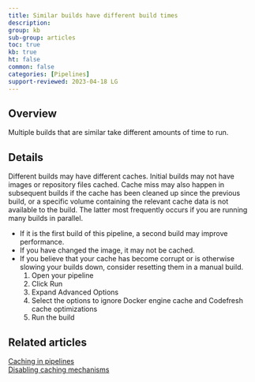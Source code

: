 ```yaml
---
title: Similar builds have different build times
description: 
group: kb
sub-group: articles
toc: true
kb: true
ht: false
common: false
categories: [Pipelines]
support-reviewed: 2023-04-18 LG
---
```


## Overview

Multiple builds that are similar take different amounts of time to run.

## Details

Different builds may have different caches. Initial builds may not have images or repository files cached. Cache miss may also happen in subsequent builds if the cache has been cleaned up since the previous build, or a specific volume containing the relevant cache data is not available to the build. The latter most frequently occurs if you are running many builds in parallel.

* If it is the first build of this pipeline, a second build may improve performance.
* If you have changed the image, it may not be cached.
* If you believe that your cache has become corrupt or is otherwise slowing your builds down, consider resetting them in a manual build.
  1. Open your pipeline
  2. Click Run
  3. Expand Advanced Options
  4. Select the options to ignore Docker engine cache and Codefresh cache optimizations
  5. Run the build

## Related articles
[Caching in pipelines]({{site.baseurl}}/docs/pipelines/pipeline-caching/)  
[Disabling caching mechanisms]({{site.baseurl}}/docs/kb/articles/disabling-codefresh-caching-mechanisms/)  
<!-- [About reuseVolumeSelector options]({{site.baseurl}}/docs/kb/articles/about-reusevolumeselector-options/)-->
